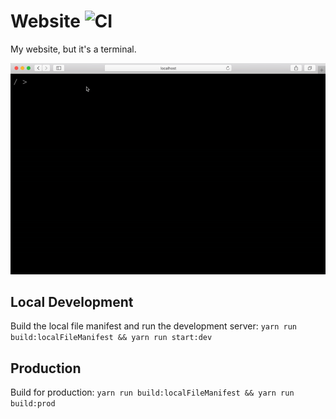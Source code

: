 # Website ![CI](https://github.com/jswny/website/workflows/CI/badge.svg)

My website, but it's a terminal.

![Demo GIF](demo.gif)

## Local Development

Build the local file manifest and run the development server: `yarn run build:localFileManifest && yarn run start:dev`

## Production

Build for production: `yarn run build:localFileManifest && yarn run build:prod`
